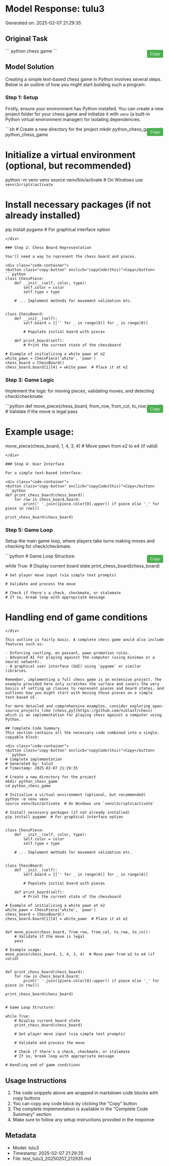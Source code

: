 # Model Response: tulu3
Generated on: 2025-02-07 21:29:35


<style>
.copy-button {
    position: absolute;
    top: 5px;
    right: 5px;
    padding: 5px 10px;
    background-color: #4CAF50;
    color: white;
    border: none;
    border-radius: 3px;
    cursor: pointer;
    z-index: 1;
}
.code-container {
    position: relative;
    margin: 10px 0;
}
.copy-button:hover {
    background-color: #45a049;
}
.copy-button:active {
    background-color: #3d8b40;
}
</style>

<script>
function copyCode(buttonElement) {
    const codeBlock = buttonElement.parentElement.querySelector('code');
    const range = document.createRange();
    range.selectNode(codeBlock);
    window.getSelection().removeAllRanges();
    window.getSelection().addRange(range);
    try {
        document.execCommand('copy');
        buttonElement.textContent = 'Copied!';
        setTimeout(() => {
            buttonElement.textContent = 'Copy';
        }, 2000);
    } catch(e) {
        console.error('Failed to copy text:', e);
        buttonElement.textContent = 'Failed to copy';
    }
    window.getSelection().removeAllRanges();
}
</script>


## Original Task
<div class="code-container">
<button class="copy-button" onclick="copyCode(this)">Copy</button>
```
python chess game
```
</div>

## Model Solution
Creating a simple text-based chess game in Python involves several steps. Below is an outline of how you might start building such a program:

### Step 1: Setup

Firstly, ensure your environment has Python installed. You can create a new project folder for your chess game and initialize it with `venv` (a built-in Python virtual environment manager) for isolating dependencies.

<div class="code-container">
<button class="copy-button" onclick="copyCode(this)">Copy</button>
```sh
# Create a new directory for the project
mkdir python_chess_game
cd python_chess_game

# Initialize a virtual environment (optional, but recommended)
python -m venv venv
source venv/bin/activate  # On Windows use `venv\Scripts\activate`

# Install necessary packages (if not already installed)
pip install pygame  # For graphical interface option
```
</div>

### Step 2: Chess Board Representation

You'll need a way to represent the chess board and pieces.

<div class="code-container">
<button class="copy-button" onclick="copyCode(this)">Copy</button>
```python
class ChessPiece:
    def __init__(self, color, type):
        self.color = color
        self.type = type

    # ... Implement methods for movement validation etc.


class ChessBoard:
    def __init__(self):
        self.board = [['' for _ in range(8)] for _ in range(8)]
        
        # Populate initial board with pieces
    
    def print_board(self):
        # Print the current state of the chessboard

# Example of initializing a white pawn at e2
white_pawn = ChessPiece('white', 'pawn')
chess_board = ChessBoard()
chess_board.board[1][4] = white_pawn  # Place it at e2
```
</div>

### Step 3: Game Logic

Implement the logic for moving pieces, validating moves, and detecting check/checkmate.

<div class="code-container">
<button class="copy-button" onclick="copyCode(this)">Copy</button>
```python
def move_piece(chess_board, from_row, from_col, to_row, to_col):
    # Validate if the move is legal
    pass

# Example usage:
move_piece(chess_board, 1, 4, 3, 4)  # Move pawn from e2 to e4 (if valid)
```
</div>

### Step 4: User Interface

For a simple text-based interface:

<div class="code-container">
<button class="copy-button" onclick="copyCode(this)">Copy</button>
```python
def print_chess_board(chess_board):
    for row in chess_board.board:
        print(' '.join([piece.color[0].upper() if piece else '_' for piece in row]))

print_chess_board(chess_board)
```
</div>

### Step 5: Game Loop

Setup the main game loop, where players take turns making moves and checking for check/checkmate.

<div class="code-container">
<button class="copy-button" onclick="copyCode(this)">Copy</button>
```python
# Game Loop Structure:

while True:
    # Display current board state
    print_chess_board(chess_board)

    # Get player move input (via simple text prompts)
    
    # Validate and process the move
    
    # Check if there's a check, checkmate, or stalemate
    # If so, break loop with appropriate message

# Handling end of game conditions
```
</div>

This outline is fairly basic. A complete chess game would also include features such as:

- Enforcing castling, en passant, pawn promotion rules.
- Advanced AI for playing against the computer (using minimax or a neural network).
- A graphical user interface (GUI) using `pygame` or similar libraries.

Remember, implementing a full chess game is an extensive project. The example provided here only scratches the surface and covers the very basics of setting up classes to represent pieces and board states, and outlines how you might start with moving those pieces on a simple text-based UI.

For more detailed and comprehensive examples, consider exploring open-source projects like [chess.py](https://github.com/niklasf/chess) which is an implementation for playing chess against a computer using Python.

## Complete Code Summary
This section contains all the necessary code combined into a single, copyable block:

<div class="code-container">
<button class="copy-button" onclick="copyCode(this)">Copy</button>
```python
# Complete implementation
# Generated by: tulu3
# Timestamp: 2025-02-07 21:29:35

# Create a new directory for the project
mkdir python_chess_game
cd python_chess_game

# Initialize a virtual environment (optional, but recommended)
python -m venv venv
source venv/bin/activate  # On Windows use `venv\Scripts\activate`

# Install necessary packages (if not already installed)
pip install pygame  # For graphical interface option


class ChessPiece:
    def __init__(self, color, type):
        self.color = color
        self.type = type

    # ... Implement methods for movement validation etc.


class ChessBoard:
    def __init__(self):
        self.board = [['' for _ in range(8)] for _ in range(8)]
        
        # Populate initial board with pieces
    
    def print_board(self):
        # Print the current state of the chessboard

# Example of initializing a white pawn at e2
white_pawn = ChessPiece('white', 'pawn')
chess_board = ChessBoard()
chess_board.board[1][4] = white_pawn  # Place it at e2


def move_piece(chess_board, from_row, from_col, to_row, to_col):
    # Validate if the move is legal
    pass

# Example usage:
move_piece(chess_board, 1, 4, 3, 4)  # Move pawn from e2 to e4 (if valid)


def print_chess_board(chess_board):
    for row in chess_board.board:
        print(' '.join([piece.color[0].upper() if piece else '_' for piece in row]))

print_chess_board(chess_board)


# Game Loop Structure:

while True:
    # Display current board state
    print_chess_board(chess_board)

    # Get player move input (via simple text prompts)
    
    # Validate and process the move
    
    # Check if there's a check, checkmate, or stalemate
    # If so, break loop with appropriate message

# Handling end of game conditions

```
</div>

## Usage Instructions
1. The code snippets above are wrapped in markdown code blocks with copy buttons
2. You can copy any code block by clicking the "Copy" button
3. The complete implementation is available in the "Complete Code Summary" section
4. Make sure to follow any setup instructions provided in the response

## Metadata
- Model: tulu3
- Timestamp: 2025-02-07 21:29:35
- File: test_tulu3_20250207_212935.md
